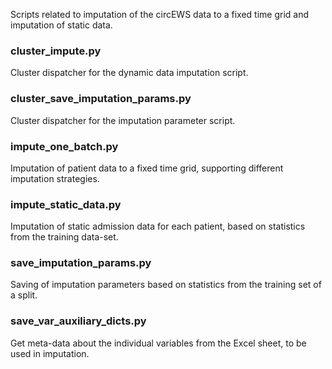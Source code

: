 Scripts related to imputation of the circEWS data to a fixed time grid and 
imputation of static data.

### cluster_impute.py
Cluster dispatcher for the dynamic data imputation script.

### cluster_save_imputation_params.py
Cluster dispatcher for the imputation parameter script.

### impute_one_batch.py
Imputation of patient data to a fixed time grid, supporting
different imputation strategies.

### impute_static_data.py
Imputation of static admission data for each patient, based on statistics from the 
training data-set.

### save_imputation_params.py
Saving of imputation parameters based on statistics from the training set of a split.

### save_var_auxiliary_dicts.py
Get meta-data about the individual variables from the Excel sheet, to be
used in imputation.